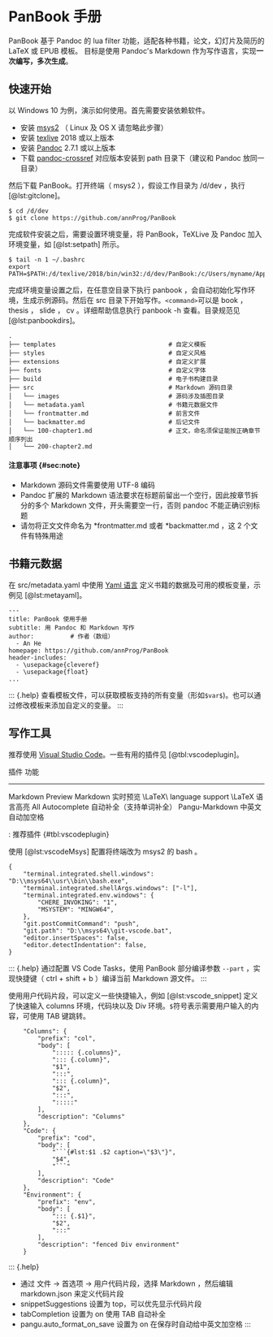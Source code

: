 
# PanBook 手册

 PanBook 基于 Pandoc 的 lua filter 功能，适配各种书籍，论文，幻灯片及简历的 LaTeX 或 EPUB 模板。
目标是使用 Pandoc's Markdown 作为写作语言，实现**一次编写，多次生成**。

## 快速开始

以 Windows 10 为例，演示如何使用。首先需要安装依赖软件。

- 安装 [msys2](https://www.msys2.org/) （ Linux 及 OS X 请忽略此步骤）
- 安装 [texlive](http://mirror.ctan.org/systems/texlive/Images/) 2018 或以上版本
- 安装 [Pandoc](https://pandoc.org/installing.html) 2.7.1 或以上版本
- 下载 [pandoc-crossref](https://github.com/lierdakil/pandoc-crossref/releases) 对应版本安装到 path 目录下（建议和 Pandoc 放同一目录）

然后下载 PanBook。打开终端（ msys2 ），假设工作目录为 /d/dev ，执行 [@lst:gitclone]。

```{#lst:gitclone .bash caption="安装 PanBook"}
$ cd /d/dev
$ git clone https://github.com/annProg/PanBook
```

完成软件安装之后，需要设置环境变量，将 PanBook，TeXLive 及 Pandoc 加入环境变量，如 [@lst:setpath] 所示。

```{#lst:setpath .bash caption="设置环境变量"}
$ tail -n 1 ~/.bashrc
export PATH=$PATH:/d/texlive/2018/bin/win32:/d/dev/PanBook:/c/Users/myname/AppData/Local/Pandoc
```

完成环境变量设置之后，在任意空目录下执行 panbook <command>，会自动初始化写作环境，生成示例源码。然后在 src 目录下开始写作。`<command>`可以是 book ， thesis ， slide ， cv 。详细帮助信息执行 panbook -h 查看。目录规范见 [@lst:panbookdirs]。

```{#lst:panbookdirs .bash caption="目录规范"}
.
├── templates                               # 自定义模板
├── styles                                  # 自定义风格
├── extensions                              # 自定义扩展
├── fonts                                   # 自定义字体
├── build                                   # 电子书构建目录
├── src                                     # Markdown 源码目录
│   └── images                              # 源码涉及插图目录
│   └── metadata.yaml                       # 书籍元数据文件
│   └── frontmatter.md                      # 前言文件
│   └── backmatter.md                       # 后记文件
│   └── 100-chapter1.md                     # 正文，命名须保证能按正确章节顺序列出
│   └── 200-chapter2.md            
```

#### 注意事项 {#sec:note}

- Markdown 源码文件需要使用 UTF-8 编码
- Pandoc 扩展的 Markdown 语法要求在标题前留出一个空行，因此按章节拆分的多个 Markdown 文件，开头需要空一行，否则 pandoc 不能正确识别标题
- 请勿将正文文件命名为 *frontmatter.md 或者 *backmatter.md ，这 2 个文件有特殊用途

## 书籍元数据
在 src/metadata.yaml 中使用 [Yaml 语言](http://www.ruanyifeng.com/blog/2016/07/yaml.html) 定义书籍的数据及可用的模板变量，示例见 [@lst:metayaml]。
```{#lst:metayaml .yaml caption="Metadata"}
---
title: PanBook 使用手册
subtitle: 用 Pandoc 和 Markdown 写作
author:          # 作者（数组）
  - An He
homepage: https://github.com/annProg/PanBook
header-includes:
  - \usepackage{cleveref}
  - \usepackage{float}
...
```

::: {.help}
查看模板文件，可以获取模板支持的所有变量（形如`$var$`)。也可以通过修改模板来添加自定义的变量。
:::

## 写作工具
推荐使用 [Visual Studio Code](https://code.visualstudio.com/)。一些有用的插件见 [@tbl:vscodeplugin]。

插件                               功能
--------------------------      ------------------------
Markdown Preview                Markdown 实时预览
\LaTeX\ language support        \LaTeX 语言高亮
All Autocomplete                自动补全（支持单词补全）
Pangu-Markdown                  中英文自动加空格

: 推荐插件 {#tbl:vscodeplugin}

使用 [@lst:vscodeMsys] 配置将终端改为 msys2 的 bash 。

```{#lst:vscodeMsys .json caption="VS Code 使用 msys2"}
{
    "terminal.integrated.shell.windows": "D:\\msys64\\usr\\bin\\bash.exe",
    "terminal.integrated.shellArgs.windows": ["-l"],
    "terminal.integrated.env.windows": {
        "CHERE_INVOKING": "1",
        "MSYSTEM": "MINGW64",
	},
	"git.postCommitCommand": "push",
    "git.path": "D:\\msys64\\git-vscode.bat",
    "editor.insertSpaces": false,
	"editor.detectIndentation": false,
}  
```

::: {.help}
通过配置 VS Code Tasks，使用 PanBook 部分编译参数 `--part` ，实现快捷键（ ctrl + shift + b ）编译当前 Markdown 源文件。
:::

使用用户代码片段，可以定义一些快捷输入，例如 [@lst:vscode_snippet] 定义了快速输入 columns 环境，代码块以及 Div 环境。`$`符号表示需要用户输入的内容，可使用 TAB 键跳转。

```{#lst:vscode_snippet .json caption="VS Code 用户代码片段"}
	"Columns": {
		"prefix": "col",
		"body": [
			"::::: {.columns}",
			"::: {.column}",
			"$1",
			":::",
			"::: {.column}",
			"$2",
			":::",
			":::::"
		],
		"description": "Columns"
	},
	"Code": {
		"prefix": "cod",
		"body": [
			"```{#lst:$1 .$2 caption=\"$3\"}",
			"$4",
			"```"
		],
		"description": "Code"
	},
	"Environment": {
		"prefix": "env",
		"body": [
			"::: {.$1}",
			"$2",
			":::"
		],
		"description": "fenced Div environment"
	}
```

::: {.help}
- 通过 文件 -> 首选项 -> 用户代码片段，选择 Markdown ，然后编辑 markdown.json 来定义代码片段
- snippetSuggestions 设置为 top，可以优先显示代码片段
- tabCompletion 设置为 on 使用 TAB 自动补全
- pangu.auto_format_on_save 设置为 on 在保存时自动给中英文加空格
:::